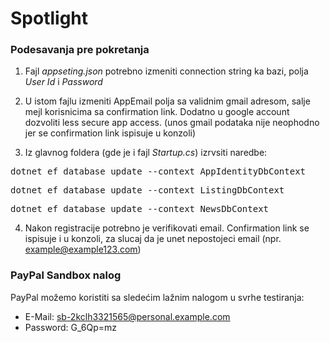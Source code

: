 # Spotlight
### Podesavanja pre pokretanja	
1. Fajl *appseting.json* potrebno izmeniti connection string ka bazi, polja *User Id* i *Password*

2. U istom fajlu izmeniti AppEmail polja sa validnim gmail adresom, salje mejl korisnicima sa confirmation link. Dodatno u google account dozvoliti less secure app access. (unos gmail podataka nije neophodno jer se confirmation link ispisuje u konzoli)

3. Iz glavnog foldera (gde je i fajl *Startup.cs*) izrvsiti naredbe:
<pre>dotnet ef database update --context AppIdentityDbContext</pre>
<pre>dotnet ef database update --context ListingDbContext</pre>
<pre>dotnet ef database update --context NewsDbContext</pre>

4. Nakon registracije potrebno je verifikovati email. Confirmation link se ispisuje i u konzoli, za slucaj da je unet nepostojeci email (npr. example@example123.com)

### PayPal Sandbox nalog

PayPal možemo koristiti sa sledećim lažnim nalogom u svrhe testiranja:

- E-Mail: sb-2kclh3321565@personal.example.com
- Password: G_6Qp=mz
